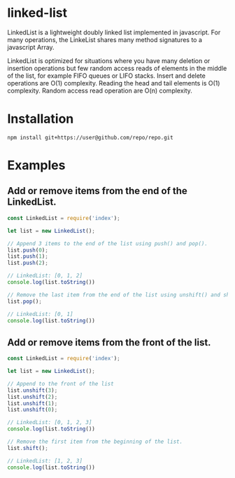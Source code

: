 # linked-list
LinkedList is a lightweight doubly linked list implemented in javascript.  For many operations, the LinkeList shares many method signatures to a javascript Array.

LinkedList is optimized for situations where you have many deletion or insertion operations but few random access reads of elements in the middle of the list, for example FIFO queues or LIFO stacks.  Insert and delete operations are O(1) complexity.  Reading the head and tail elements is O(1) complexity.  Random access read operation are O(n) complexity.

# Installation
```
npm install git+https://user@github.com/repo/repo.git
```

# Examples
## Add or remove items from the end of the LinkedList.
```javascript
const LinkedList = require('index');

let list = new LinkedList();

// Append 3 items to the end of the list using push() and pop().
list.push(0);
list.push(1);
list.push(2);

// LinkedList: [0, 1, 2]
console.log(list.toString())

// Remove the last item from the end of the list using unshift() and shift().
list.pop();

// LinkedList: [0, 1]
console.log(list.toString())
```

## Add or remove items from the front of the list.
```javascript
const LinkedList = require('index');

let list = new LinkedList();

// Append to the front of the list
list.unshift(3);
list.unshift(2);
list.unshift(1);
list.unshift(0);

// LinkedList: [0, 1, 2, 3]
console.log(list.toString())

// Remove the first item from the beginning of the list.
list.shift();

// LinkedList: [1, 2, 3]
console.log(list.toString())
```

